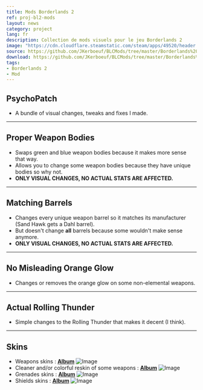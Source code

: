 ```yaml
---
title: Mods Borderlands 2
ref: proj-bl2-mods
layout: news
category: project
lang: fr
description: Collection de mods visuels pour le jeu Borderlands 2
image: "https://cdn.cloudflare.steamstatic.com/steam/apps/49520/header.jpg?t=1645058069"
source: https://github.com/JKerboeuf/BLCMods/tree/master/Borderlands%202%20mods/PsychoPatate
download: https://github.com/JKerboeuf/BLCMods/tree/master/Borderlands%202%20mods/PsychoPatate
tags:
- Borderlands 2
- Mod
---
```


## PsychoPatch

- A bundle of visual changes, tweaks and fixes I made.

---

## Proper Weapon Bodies

- Swaps green and blue weapon bodies because it makes more sense that way.
- Allows you to change some weapon bodies because they have unique bodies so why not.
- **ONLY VISUAL CHANGES, NO ACTUAL STATS ARE AFFECTED.**

---

## Matching Barrels

- Changes every unique weapon barrel so it matches its manufacturer (Sand Hawk gets a Dahl barrel).
- But doesn't change **all** barrels because some wouldn't make sense anymore.
- **ONLY VISUAL CHANGES, NO ACTUAL STATS ARE AFFECTED.**

---

## No Misleading Orange Glow

- Changes or removes the orange glow on some non-elemental weapons.

---

## Actual Rolling Thunder

- Simple changes to the Rolling Thunder that makes it decent (I think).

---

## Skins

- Weapons skins : **[Album](https://imgur.com/a/Z7q5ma1)**
![Image](https://i.imgur.com/fq9z1LR.jpg)
- Cleaner and/or colorful reskin of some weapons : **[Album](https://imgur.com/a/xyvMPoa)**
![Image](https://i.imgur.com/oeEkXkh.jpg)
- Grenades skins : **[Album](https://imgur.com/a/KK4oHWR)**
![Image](https://i.imgur.com/QXDNpHu.jpg)
- Shields skins : **[Album](https://imgur.com/a/mdfLCua)**
![Image](https://i.imgur.com/yvFOdP1.jpg)
